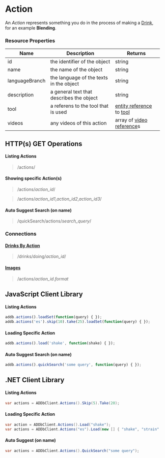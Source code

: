 ﻿Action
======
An *Action* represents something you do in the process of making a [Drink][], 
for an example **Blending**.

### Resource Properties
<table>
    <thead>
        <tr>
            <th>Name</th>
            <th>Description</th>
            <th>Returns</th>
        </tr>
    </thead>
    <tbody>
        <tr>
            <td>id</td>
            <td>the identifier of the object</td>
            <td>string</td>
        </tr>
        <tr>
            <td>name</td>
            <td>the name of the object</td>
            <td>string</td>
        </tr>
        <tr>
            <td>languageBranch</td>
            <td>the language of the texts in the object</td>
            <td>string</td>
        </tr>
        <tr>
            <td>description</td>
            <td>a general text that describes the object</td>
            <td>string</td>
        </tr>
        <tr>
            <td>tool</td>
            <td>a referens to the tool that is used</td>
            <td><a href="./general/entity-reference">entity reference</a> to <a href="./tools">tool</a></td>
        </tr>
        <tr>
            <td>videos</td>
            <td>any videos of this action</td>
            <td>array of <a href="/drinks-api/docs/v1/general/video-reference">video reference</a>s</td>
        </tr>
    </tbody>
</table>

## HTTP(s) GET Operations
#### Listing Actions

> /actions/

#### Showing specific Action(s)

> /actions/*action_id*/

> /actions/*action_id1*,*action_id2*,*action_id3*/

#### Auto Suggest Search (on name)

> /quickSearch/actions/*search_query*/

### Connections
#### [Drinks By Action](/drinks-api/docs/v1/drinks)

> /drinks/doing/*action_id*/

#### [Images](/drinks-api/docs/v1/assets#images)

> /actions/*action_id*.*format*

## JavaScript Client Library
#### Listing Actions

``` js
addb.actions().loadSet(function(query) { });
addb.actions('es').skip(10).take(25).loadSet(function(query) { });
```

#### Loading Specific Action

``` js
addb.actions().load('shake', function(shake) { });
```

#### Auto Suggest Search (on name)

``` js
addb.actions().quickSearch('some query', function(query) { });
```

## .NET Client Library
#### Listing Actions

```csharp
var actions = ADDbClient.Actions().Skip(5).Take(20);
```

#### Loading Specific Action

```csharp
var action = ADDbClient.Actions().Load("shake");
var actions = ADDbClient.Actions("es").Load(new [] { "shake", "strain" });
```

#### Auto Suggest (on name)

```csharp
var actions = ADDbClient.Actions().QuickSearch("some query");
```

[Drink]: /drinks-api/docs/v1/drink